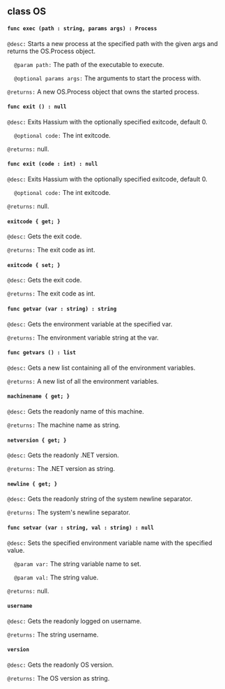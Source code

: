 ## class OS

#### ```func exec (path : string, params args) : Process```


```@desc:``` Starts a new process at the specified path with the given args and returns the OS.Process object.

&nbsp;&nbsp;&nbsp;&nbsp;```@param path:``` The path of the executable to execute.

&nbsp;&nbsp;&nbsp;&nbsp;```@optional params args:``` The arguments to start the process with.

```@returns:``` A new OS.Process object that owns the started process.

#### ```func exit () : null```


```@desc:``` Exits Hassium with the optionally specified exitcode, default 0.

&nbsp;&nbsp;&nbsp;&nbsp;```@optional code:``` The int exitcode.

```@returns:``` null.

#### ```func exit (code : int) : null```


```@desc:``` Exits Hassium with the optionally specified exitcode, default 0.

&nbsp;&nbsp;&nbsp;&nbsp;```@optional code:``` The int exitcode.

```@returns:``` null.

#### ```exitcode { get; }```


```@desc:``` Gets the exit code.

```@returns:``` The exit code as int.

#### ```exitcode { set; }```


```@desc:``` Gets the exit code.

```@returns:``` The exit code as int.

#### ```func getvar (var : string) : string```


```@desc:``` Gets the environment variable at the specified var.

```@returns:``` The environment variable string at the var.

#### ```func getvars () : list```


```@desc:``` Gets a new list containing all of the environment variables.

```@returns:``` A new list of all the environment variables.

#### ```machinename { get; }```


```@desc:``` Gets the readonly name of this machine.

```@returns:``` The machine name as string.

#### ```netversion { get; }```


```@desc:``` Gets the readonly .NET version.

```@returns:``` The .NET version as string.

#### ```newline { get; }```


```@desc:``` Gets the readonly string of the system newline separator.

```@returns:``` The system's newline separator.

#### ```func setvar (var : string, val : string) : null```


```@desc:``` Sets the specified environment variable name with the specified value.

&nbsp;&nbsp;&nbsp;&nbsp;```@param var:``` The string variable name to set.

&nbsp;&nbsp;&nbsp;&nbsp;```@param val:``` The string value.

```@returns:``` null.

#### ```username```


```@desc:``` Gets the readonly logged on username.

```@returns:``` The string username.

#### ```version```


```@desc:``` Gets the readonly OS version.

```@returns:``` The OS version as string.

